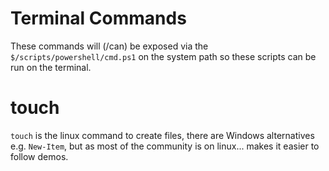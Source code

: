 # Terminal Commands

These commands will (/can) be exposed via the `$/scripts/powershell/cmd.ps1` on the system path so these scripts can be run on the terminal.

# touch

`touch` is the linux command to create files, there are Windows alternatives e.g. `New-Item`, but as most of the community is on linux... makes it easier to follow demos.

